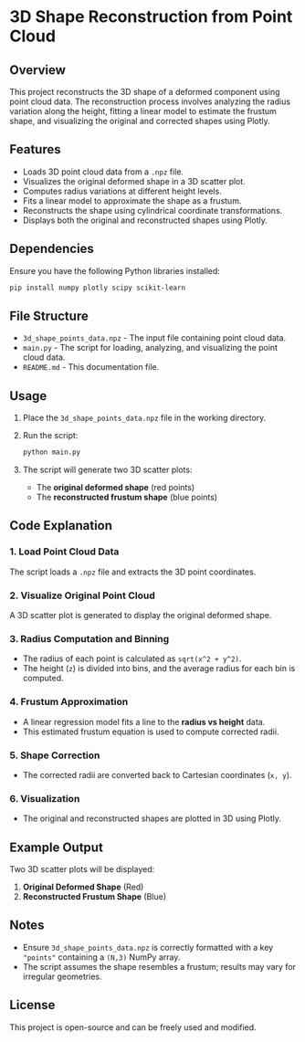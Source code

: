 # 3D Shape Reconstruction from Point Cloud

## Overview
This project reconstructs the 3D shape of a deformed component using point cloud data. The reconstruction process involves analyzing the radius variation along the height, fitting a linear model to estimate the frustum shape, and visualizing the original and corrected shapes using Plotly.

## Features
- Loads 3D point cloud data from a `.npz` file.
- Visualizes the original deformed shape in a 3D scatter plot.
- Computes radius variations at different height levels.
- Fits a linear model to approximate the shape as a frustum.
- Reconstructs the shape using cylindrical coordinate transformations.
- Displays both the original and reconstructed shapes using Plotly.

## Dependencies
Ensure you have the following Python libraries installed:

```bash
pip install numpy plotly scipy scikit-learn
```

## File Structure
- `3d_shape_points_data.npz` - The input file containing point cloud data.
- `main.py` - The script for loading, analyzing, and visualizing the point cloud data.
- `README.md` - This documentation file.

## Usage
1. Place the `3d_shape_points_data.npz` file in the working directory.
2. Run the script:

   ```bash
   python main.py
   ```

3. The script will generate two 3D scatter plots:
   - The **original deformed shape** (red points)
   - The **reconstructed frustum shape** (blue points)

## Code Explanation
### 1. Load Point Cloud Data
The script loads a `.npz` file and extracts the 3D point coordinates.

### 2. Visualize Original Point Cloud
A 3D scatter plot is generated to display the original deformed shape.

### 3. Radius Computation and Binning
- The radius of each point is calculated as `sqrt(x^2 + y^2)`.
- The height (`z`) is divided into bins, and the average radius for each bin is computed.

### 4. Frustum Approximation
- A linear regression model fits a line to the **radius vs height** data.
- This estimated frustum equation is used to compute corrected radii.

### 5. Shape Correction
- The corrected radii are converted back to Cartesian coordinates (`x, y`).

### 6. Visualization
- The original and reconstructed shapes are plotted in 3D using Plotly.

## Example Output
Two 3D scatter plots will be displayed:
1. **Original Deformed Shape** (Red)
2. **Reconstructed Frustum Shape** (Blue)

## Notes
- Ensure `3d_shape_points_data.npz` is correctly formatted with a key `"points"` containing a `(N,3)` NumPy array.
- The script assumes the shape resembles a frustum; results may vary for irregular geometries.

## License
This project is open-source and can be freely used and modified.

